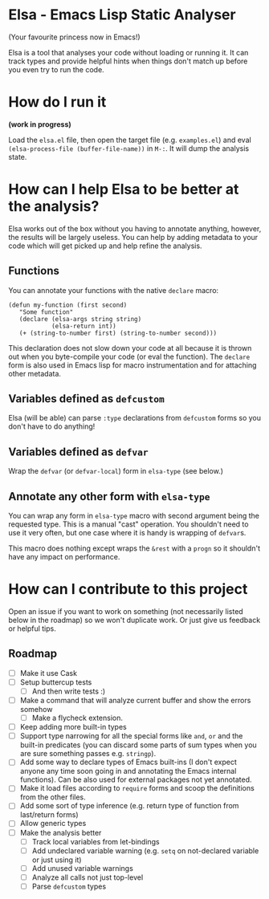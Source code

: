 #  Elsa - Emacs Lisp Static Analyser

(Your favourite princess now in Emacs!)

Elsa is a tool that analyses your code without loading or running it.  It can track types and provide helpful hints when things don't match up before you even try to run the code.

# How do I run it

**(work in progress)**

Load the `elsa.el` file, then open the target file (e.g. `examples.el`) and eval `(elsa-process-file (buffer-file-name))` in `M-:`.  It will dump the analysis state.

# How can I help Elsa to be better at the analysis?

Elsa works out of the box without you having to annotate anything, however, the results will be largely useless.  You can help by adding metadata to your code which will get picked up and help refine the analysis.

## Functions

You can annotate your functions with the native `declare` macro:

``` emacs-lisp
(defun my-function (first second)
   "Some function"
   (declare (elsa-args string string)
            (elsa-return int))
   (+ (string-to-number first) (string-to-number second)))
```

This declaration does not slow down your code at all because it is thrown out when you byte-compile your code (or eval the function).  The `declare` form is also used in Emacs lisp for macro instrumentation and for attaching other metadata.

## Variables defined as `defcustom`

Elsa (will be able) can parse `:type` declarations from `defcustom` forms so you don't have to do anything!

## Variables defined as `defvar`

Wrap the `defvar` (or `defvar-local`) form in `elsa-type` (see below.)

## Annotate any other form with `elsa-type`

You can wrap any form in `elsa-type` macro with second argument being the requested type.  This is a manual "cast" operation.  You shouldn't need to use it very often, but one case where it is handy is wrapping of `defvar`s.

This macro does nothing except wraps the `&rest` with a `progn` so it shouldn't have any impact on performance.

# How can I contribute to this project

Open an issue if you want to work on something (not necessarily listed below in the roadmap) so we won't duplicate work.  Or just give us feedback or helpful tips.

## Roadmap

- [ ] Make it use Cask
- [ ] Setup buttercup tests
    - [ ] And then write tests :)
- [ ] Make a command that will analyze current buffer and show the errors somehow
    - [ ] Make a flycheck extension.
- [ ] Keep adding more built-in types
- [ ] Support type narrowing for all the special forms like `and`, `or` and the built-in predicates (you can discard some parts of sum types when you are sure something passes e.g. `stringp`).
- [ ] Add some way to declare types of Emacs built-ins (I don't expect anyone any time soon going in and annotating the Emacs internal functions).  Can be also used for external packages not yet annotated.
- [ ] Make it load files according to `require` forms and scoop the definitions from the other files.
- [ ] Add some sort of type inference (e.g. return type of function from last/return forms)
- [ ] Allow generic types
- [ ] Make the analysis better
    - [ ] Track local variables from let-bindings
    - [ ] Add undeclared variable warning (e.g. `setq` on not-declared variable or just using it)
    - [ ] Add unused variable warnings
    - [ ] Analyze all calls not just top-level
    - [ ] Parse `defcustom` types
